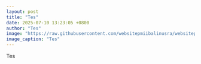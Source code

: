 ```yaml
---
layout: post
title: "Tes"
date: 2025-07-10 13:23:05 +0800
author: "Tes"
image: "https://raw.githubusercontent.com/websitepmiibalinusra/websitepmiibalinusra.github.io/main/assets/rilis/tes.png"
image_caption: "Tes"
---
```


Tes